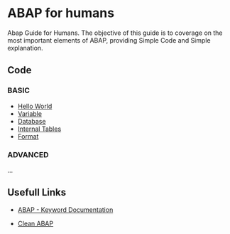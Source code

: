 # ABAP for humans

Abap Guide for Humans. The objective of this guide is to coverage on the most important elements of ABAP, providing Simple Code and Simple explanation.

## Code

### BASIC

- [Hello World](code/1_1_helloworld.abap)
- [Variable](code/1_2_var.abap)
- [Database](code/1_3_database.abap)
- [Internal Tables](code/1_4_internaltable.abap)
- [Format](code/1_5_format.abap)

### ADVANCED
...


## Usefull Links

- [ABAP - Keyword Documentation](https://help.sap.com/doc/abapdocu_latest_index_htm/latest/en-US/index.htm)

- [Clean ABAP](https://github.com/SAP/styleguides/blob/master/clean-abap/CleanABAP.md)